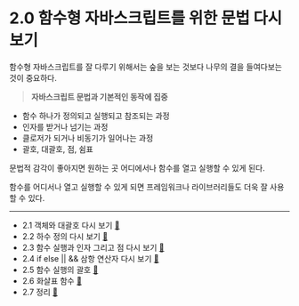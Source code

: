 # 2.0 함수형 자바스크립트를 위한 문법 다시 보기

함수형 자바스크립트를 잘 다루기 위해서는 숲을 보는 것보다 나무의 결을 들여다보는 것이 중요하다.

> **자바스크립트 문법과 기본적인 동작에 집중**
- 함수 하나가 정의되고 실행되고 참조되는 과정
- 인자를 받거나 넘기는 과정
- 클로저가 되거나 비동기가 일어나는 과정
- 괄호, 대괄호, 점, 쉼표

문법적 감각이 좋아지면 원하는 곳 어디에서나 함수를 열고 실행할 수 있게 된다.

함수를 어디서나 열고 실행할 수 있게 되면 프레임워크나 라이브러리들도 더욱 잘 사용할 수 있다.

---

- 2.1 객체와 대괄호 다시 보기 [:link:](chapter2-1/README.md)
- 2.2 하수 정의 다시 보기 [:link:](chapter2-2/README.md)
- 2.3 함수 실행과 인자 그리고 점 다시 보기 [:link:](chapter2-3/README.md)
- 2.4 if else || && 삼항 연산자 다시 보기 [:link:](chapter2-4/README.md)
- 2.5 함수 실행의 괄호 [:link:](chapter2-5/README.md)
- 2.6 화살표 함수 [:link:](chapter2-6/README.md)
- 2.7 정리 [:link:](chapter2-7/README.md)